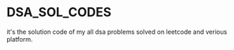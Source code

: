 # DSA_SOL_CODES
it's the solution code of my all dsa problems solved on leetcode and verious platform. 